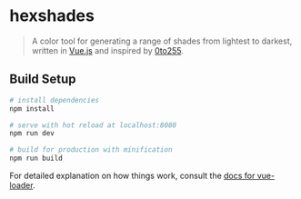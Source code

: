 # hexshades

> A color tool for generating a range of shades from lightest to darkest, written in [Vue.js](https://vuejs.org/) and inspired by [0to255](http://www.0to255.com/).

## Build Setup

``` bash
# install dependencies
npm install

# serve with hot reload at localhost:8080
npm run dev

# build for production with minification
npm run build
```

For detailed explanation on how things work, consult the [docs for vue-loader](http://vuejs.github.io/vue-loader).
